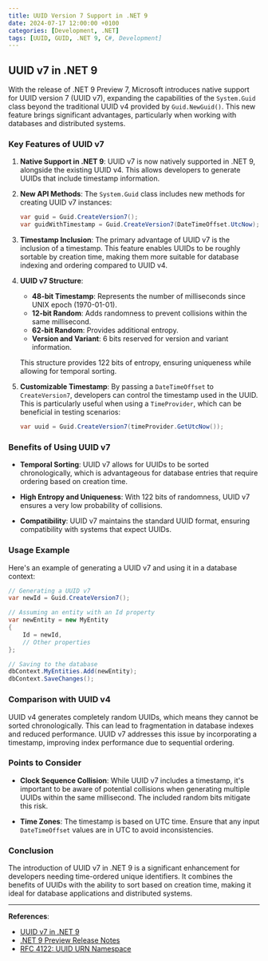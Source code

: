 ```yaml
---
title: UUID Version 7 Support in .NET 9
date: 2024-07-17 12:00:00 +0100
categories: [Development, .NET]
tags: [UUID, GUID, .NET 9, C#, Development]
---
```


## UUID v7 in .NET 9

With the release of .NET 9 Preview 7, Microsoft introduces native support for UUID version 7 (UUID v7), expanding the capabilities of the `System.Guid` class beyond the traditional UUID v4 provided by `Guid.NewGuid()`. This new feature brings significant advantages, particularly when working with databases and distributed systems.

### Key Features of UUID v7

1. **Native Support in .NET 9**: UUID v7 is now natively supported in .NET 9, alongside the existing UUID v4. This allows developers to generate UUIDs that include timestamp information.

2. **New API Methods**: The `System.Guid` class includes new methods for creating UUID v7 instances:

   ```csharp
   var guid = Guid.CreateVersion7();
   var guidWithTimestamp = Guid.CreateVersion7(DateTimeOffset.UtcNow);
   ```

3. **Timestamp Inclusion**: The primary advantage of UUID v7 is the inclusion of a timestamp. This feature enables UUIDs to be roughly sortable by creation time, making them more suitable for database indexing and ordering compared to UUID v4.

4. **UUID v7 Structure**:
   - **48-bit Timestamp**: Represents the number of milliseconds since UNIX epoch (1970-01-01).
   - **12-bit Random**: Adds randomness to prevent collisions within the same millisecond.
   - **62-bit Random**: Provides additional entropy.
   - **Version and Variant**: 6 bits reserved for version and variant information.

   This structure provides 122 bits of entropy, ensuring uniqueness while allowing for temporal sorting.

5. **Customizable Timestamp**: By passing a `DateTimeOffset` to `CreateVersion7`, developers can control the timestamp used in the UUID. This is particularly useful when using a `TimeProvider`, which can be beneficial in testing scenarios:

   ```csharp
   var uuid = Guid.CreateVersion7(timeProvider.GetUtcNow());
   ```

### Benefits of Using UUID v7

- **Temporal Sorting**: UUID v7 allows for UUIDs to be sorted chronologically, which is advantageous for database entries that require ordering based on creation time.

- **High Entropy and Uniqueness**: With 122 bits of randomness, UUID v7 ensures a very low probability of collisions.

- **Compatibility**: UUID v7 maintains the standard UUID format, ensuring compatibility with systems that expect UUIDs.

### Usage Example

Here's an example of generating a UUID v7 and using it in a database context:

```csharp
// Generating a UUID v7
var newId = Guid.CreateVersion7();

// Assuming an entity with an Id property
var newEntity = new MyEntity
{
    Id = newId,
    // Other properties
};

// Saving to the database
dbContext.MyEntities.Add(newEntity);
dbContext.SaveChanges();
```

### Comparison with UUID v4

UUID v4 generates completely random UUIDs, which means they cannot be sorted chronologically. This can lead to fragmentation in database indexes and reduced performance. UUID v7 addresses this issue by incorporating a timestamp, improving index performance due to sequential ordering.

### Points to Consider

- **Clock Sequence Collision**: While UUID v7 includes a timestamp, it's important to be aware of potential collisions when generating multiple UUIDs within the same millisecond. The included random bits mitigate this risk.

- **Time Zones**: The timestamp is based on UTC time. Ensure that any input `DateTimeOffset` values are in UTC to avoid inconsistencies.

### Conclusion

The introduction of UUID v7 in .NET 9 is a significant enhancement for developers needing time-ordered unique identifiers. It combines the benefits of UUIDs with the ability to sort based on creation time, making it ideal for database applications and distributed systems.

---

**References**:

- [UUID v7 in .NET 9](https://steven-giesel.com/blogPost/ea42a518-4d8b-4e08-8f73-e542bdd3b983)
- [.NET 9 Preview Release Notes](https://devblogs.microsoft.com/dotnet/announcing-dotnet-9-preview-7/)
- [RFC 4122: UUID URN Namespace](https://www.rfc-editor.org/rfc/rfc4122)
